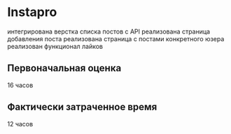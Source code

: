 # Instapro

интегрирована верстка списка постов с API
реализована страница добавления поста
реализована страница с постами конкретного юзера
реализован функционал лайков

## Первоначальная оценка

16 часов

## Фактически затраченное время

12 часов
